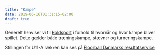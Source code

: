 ```yaml
---
title: "Kampe"
date: 2019-06-16T01:31:15+02:00
draft: true
---
```


Generelt henviser vi til [Holdsport](https://www.holdsport.dk/current_team?current_team_id=141546) i forhold til hvornår og hvor kampe
bliver spillet. Dette gælder både træningskampe, stævner og turneringskampe.

Stillingen for U11-A rækken kan ses på [Floorball Danmarks resultatservice](https://minidraet.dgi.dk/turnering/32794/raekke/90489/pulje/33667)

